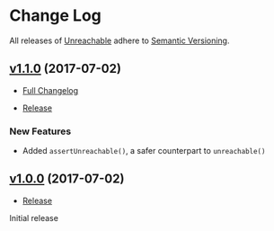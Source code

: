 # Change Log

All releases of [Unreachable][repo] adhere to [Semantic Versioning][semver].

## [v1.1.0](https://github.com/nvzqz/Unreachable/tree/v1.1.0) (2017-07-02)

- [Full Changelog](https://github.com/nvzqz/Unreachable/compare/v1.0.0...v1.1.0)

- [Release](https://github.com/nvzqz/Unreachable/releases/tag/v1.1.0)

### New Features

- Added `assertUnreachable()`, a safer counterpart to `unreachable()`

## [v1.0.0](https://github.com/nvzqz/Unreachable/tree/v1.0.0) (2017-07-02)

- [Release](https://github.com/nvzqz/Unreachable/releases/tag/v1.0.0)

Initial release

[repo]: https://github.com/nvzqz/Unreachable
[semver]: http://semver.org/

